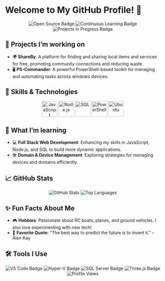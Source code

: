 <!-- Your GitHub username is Mr3ENTLEY -->

# Welcome to My GitHub Profile! 👋

<div align="center">
  <img src="https://img.shields.io/badge/Open%20Source-%E2%9C%94%EF%B8%8F-blue?style=for-the-badge" alt="Open Source Badge">
  <img src="https://img.shields.io/badge/Continuous%20Learning-%E2%9C%85-green?style=for-the-badge" alt="Continuous Learning Badge">
  <img src="https://img.shields.io/badge/Projects-In%20Progress-yellow?style=for-the-badge" alt="Projects In Progress Badge">
</div>

## 🔭 Projects I’m working on
- 🌍 **ShareBy**: A platform for finding and sharing local items and services for free, promoting community connections and reducing waste.
- 🖥️ **PS-Commander**: A powerful PowerShell-based toolkit for managing and automating tasks across windows devices.

## 🚀 Skills & Technologies
<div align="center">
  <img src="https://upload.wikimedia.org/wikipedia/commons/9/99/Unofficial_JavaScript_logo_2.svg" width="50" height="50" alt="JavaScript">
  <img src="https://upload.wikimedia.org/wikipedia/commons/d/d9/Node.js_logo.svg" width="50" height="50" alt="Node.js">
  <img src="https://upload.wikimedia.org/wikipedia/commons/8/87/Sql_data_base_with_logo.png" width="50" height="50" alt="SQL">
  <img src="https://upload.wikimedia.org/wikipedia/commons/4/4b/PowerShell_5.0_icon.png" width="50" height="50" alt="PowerShell">
  <img src="https://upload.wikimedia.org/wikipedia/commons/a/ab/Logo-ubuntu_cof-orange-hex.svg" width="50" height="50" alt="Ubuntu">
</div>

## 🌱 What I’m learning
- 💻 **Full Stack Web Development**: Enhancing my skills in JavaScript, Node.js, and SQL to build more dynamic applications.
- 🛠️ **Domain & Device Management**: Exploring strategies for managing devices and domains efficiently.

## 📈 GitHub Stats
<div align="center">
  <img src="https://github-readme-stats.vercel.app/api?username=Mr3ENTLEY&show_icons=true&theme=radical" alt="GitHub Stats">
  <img src="https://github-readme-stats.vercel.app/api/top-langs/?username=Mr3ENTLEY&layout=compact&theme=radical" alt="Top Languages">
</div>

## ✨ Fun Facts About Me
- 🎮 **Hobbies**: Passionate about RC boats, planes, and ground vehicles. I also love experimenting with new tech!
- 🌱 **Favorite Quote**: "The best way to predict the future is to invent it." – Alan Kay

## 🛠️ Tools I Use
<div align="center">
  <img src="https://img.shields.io/badge/VS%20Code-007ACC?style=for-the-badge&logo=visual%20studio%20code&logoColor=white" alt="VS Code Badge">
  <img src="https://img.shields.io/badge/Hyper--V-0078D7?style=for-the-badge&logo=windows&logoColor=white" alt="Hyper-V Badge">
  <img src="https://img.shields.io/badge/SQL%20Server-CC2927?style=for-the-badge&logo=microsoft-sql-server&logoColor=white" alt="SQL Server Badge">
  <img src="https://img.shields.io/badge/Three.js-000000?style=for-the-badge&logo=three.js&logoColor=white" alt="Three.js Badge">
</div>

<div align="center">
  <img src="https://komarev.com/ghpvc/?username=Mr3ENTLEY&color=blue" alt="Profile Views">
</div>
